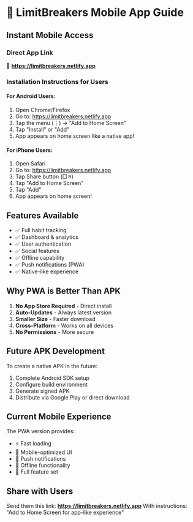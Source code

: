 # 📱 LimitBreakers Mobile App Guide

## Instant Mobile Access

### **Direct App Link**
🔗 **https://limitbreakers.netlify.app**

### **Installation Instructions for Users**

#### **For Android Users:**
1. Open Chrome/Firefox
2. Go to: https://limitbreakers.netlify.app
3. Tap the menu (⋮) → "Add to Home Screen"
4. Tap "Install" or "Add"
5. App appears on home screen like a native app!

#### **For iPhone Users:**
1. Open Safari
2. Go to: https://limitbreakers.netlify.app
3. Tap Share button (□↗)
4. Tap "Add to Home Screen"
5. Tap "Add"
6. App appears on home screen!

## Features Available
- ✅ Full habit tracking
- ✅ Dashboard & analytics
- ✅ User authentication
- ✅ Social features
- ✅ Offline capability
- ✅ Push notifications (PWA)
- ✅ Native-like experience

## Why PWA is Better Than APK
1. **No App Store Required** - Direct install
2. **Auto-Updates** - Always latest version
3. **Smaller Size** - Faster download
4. **Cross-Platform** - Works on all devices
5. **No Permissions** - More secure

## Future APK Development
To create a native APK in the future:
1. Complete Android SDK setup
2. Configure build environment
3. Generate signed APK
4. Distribute via Google Play or direct download

## Current Mobile Experience
The PWA version provides:
- ⚡ Fast loading
- 📱 Mobile-optimized UI
- 🔔 Push notifications
- 💾 Offline functionality
- 🎯 Full feature set

## Share with Users
Send them this link: **https://limitbreakers.netlify.app**
With instructions: "Add to Home Screen for app-like experience"
